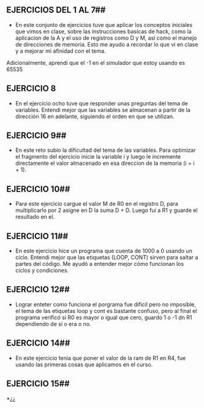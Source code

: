 ## EJERCICIOS DEL 1 AL 7##
* En este conjunto de ejercicios tuve que aplicar los conceptos iniciales que vimos en clase, sobre las instrucciones basicas de hack, como la aplicacion de la A y el uso de registros como D y M, así como el manejo de direcciones de memoria. Esto me ayudo a recordar lo que vi en clase y a mejorar mi afinidad con el tema.


Adicionalmente, aprendi que el -1 en el simulador que estoy usando es 65535 


## EJERCICIO 8 ##
* En el ejercicio ocho tuve que responder unas preguntas del tema de variables.
Entendi mejor que las variables se almacenan a partir de la dirección 16 en adelante, siguiendo el orden en que se utilizan.

## EJERCICIO 9##
* En este reto subio la dificultad del tema de las variables. Para optimizar el fragmento del ejercicio inicie la variable i y luego le incremente directamente el valor almacenado en esa direccion de la memoria  (i = i + 1).

## EJERCICIO 10##
* Para este ejercicio cargue el valor M de R0 en el registro  D, para multiplicarlo por 2 asigne en D la suma D + D. Luego fui a R1 y guarde el resultado en el.

## EJERCICIO 11##
* En este ejercicio hice un programa que cuenta de 1000 a 0 usando un ciclo. Entendi mejor que las etiquetas (LOOP, CONT) sirven para saltar a partes del código. Me ayudó a entender mejor cómo funcionan los ciclos y condiciones.

## EJERCICIO 12##
* Lograr enteter como funciona el porgrama fue dificil pero no imposible, el tema de las etiquetas loop y cont es bastante confuso, pero al final el programa verificó si R0 es mayor o igual que cero, guardo 1 o -1 dn R1 dependiendo de si o era o no. 

## EJERCICIO 14##
* En este ejercicio tenia que poner el valor de la ram de R1 en R4, fue usando las primeras cosas que aplicamos en el curso.

## EJERCICIO 15##
*¿¿

